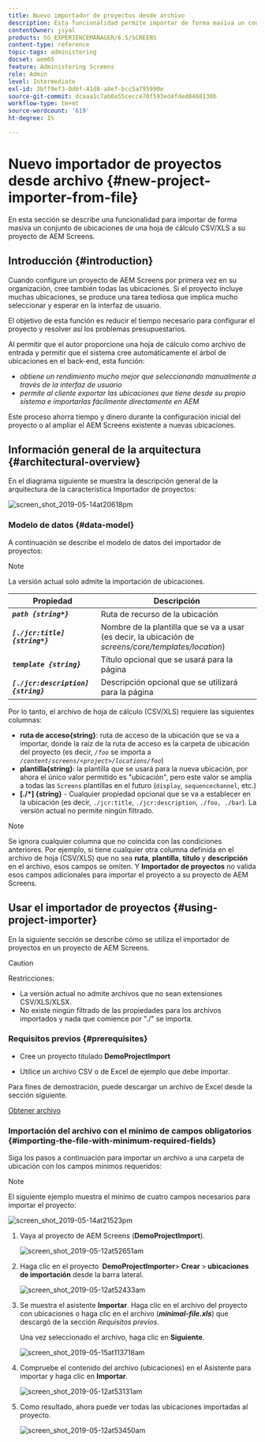 ```yaml
---
title: Nuevo importador de proyectos desde archivo
description: Esta funcionalidad permite importar de forma masiva un conjunto de ubicaciones de una hoja de cálculo CSV/XLS a un proyecto de AEM Screens.
contentOwner: jsyal
products: SG_EXPERIENCEMANAGER/6.5/SCREENS
content-type: reference
topic-tags: administering
docset: aem65
feature: Administering Screens
role: Admin
level: Intermediate
exl-id: 3bff9ef3-0d6f-41d8-a8ef-bcc5a795990e
source-git-commit: dcaaa1c7ab0a55cecce70f593ed4fded8468130b
workflow-type: tm+mt
source-wordcount: '619'
ht-degree: 1%

---
```


# Nuevo importador de proyectos desde archivo {#new-project-importer-from-file}

En esta sección se describe una funcionalidad para importar de forma masiva un conjunto de ubicaciones de una hoja de cálculo CSV/XLS a su proyecto de AEM Screens.

## Introducción {#introduction}

Cuando configure un proyecto de AEM Screens por primera vez en su organización, cree también todas las ubicaciones. Si el proyecto incluye muchas ubicaciones, se produce una tarea tediosa que implica mucho seleccionar y esperar en la interfaz de usuario.

El objetivo de esta función es reducir el tiempo necesario para configurar el proyecto y resolver así los problemas presupuestarios.

Al permitir que el autor proporcione una hoja de cálculo como archivo de entrada y permitir que el sistema cree automáticamente el árbol de ubicaciones en el back-end, esta función:

* *obtiene un rendimiento mucho mejor que seleccionando manualmente a través de la interfaz de usuario*
* *permite al cliente exportar las ubicaciones que tiene desde su propio sistema e importarlas fácilmente directamente en AEM*

Este proceso ahorra tiempo y dinero durante la configuración inicial del proyecto o al ampliar el AEM Screens existente a nuevas ubicaciones.

## Información general de la arquitectura {#architectural-overview}

En el diagrama siguiente se muestra la descripción general de la arquitectura de la característica Importador de proyectos:

![screen_shot_2019-05-14at20618pm](assets/screen_shot_2019-05-14at20618pm.png)

### Modelo de datos {#data-model}

A continuación se describe el modelo de datos del importador de proyectos:

>[!NOTE]
>
>La versión actual solo admite la importación de ubicaciones.

| **Propiedad** | **Descripción** |
|---|---|
| ***`path {string*}`*** | Ruta de recurso de la ubicación |
| ***`[./jcr:title] {string*}`*** | Nombre de la plantilla que se va a usar (es decir, la ubicación de *screens/core/templates/location*) |
| ***`template {string}`*** | Título opcional que se usará para la página |
| ***`[./jcr:description] {string}`*** | Descripción opcional que se utilizará para la página |

Por lo tanto, el archivo de hoja de cálculo (CSV/XLS) requiere las siguientes columnas:

* **ruta de acceso{string}**: ruta de acceso de la ubicación que se va a importar, donde la raíz de la ruta de acceso es la carpeta de ubicación del proyecto (es decir, *`/foo`* se importa a *`/content/screens/<project>/locations/foo`*)
* **plantilla{string}**: la plantilla que se usará para la nueva ubicación, por ahora el único valor permitido es &quot;ubicación&quot;, pero este valor se amplía a todas las `Screens` plantillas en el futuro (`display`, `sequencechannel`, etc.)
* **[./*] {string}** - Cualquier propiedad opcional que se va a establecer en la ubicación (es decir, `./jcr:title`, `./jcr:description`, `./foo, ./bar`). La versión actual no permite ningún filtrado.

>[!NOTE]
>
>Se ignora cualquier columna que no coincida con las condiciones anteriores. Por ejemplo, si tiene cualquier otra columna definida en el archivo de hoja (CSV/XLS) que no sea **ruta**, **plantilla**, **título** y **descripción** en el archivo, esos campos se omiten. Y **Importador de proyectos** no valida esos campos adicionales para importar el proyecto a su proyecto de AEM Screens.

## Usar el importador de proyectos {#using-project-importer}

En la siguiente sección se describe cómo se utiliza el importador de proyectos en un proyecto de AEM Screens.

>[!CAUTION]
>
>Restricciones:
>
>* La versión actual no admite archivos que no sean extensiones CSV/XLS/XLSX.
>* No existe ningún filtrado de las propiedades para los archivos importados y nada que comience por &quot;./&quot; se importa.
>

### Requisitos previos {#prerequisites}

* Cree un proyecto titulado **DemoProjectImport**

* Utilice un archivo CSV o de Excel de ejemplo que debe importar.

Para fines de demostración, puede descargar un archivo de Excel desde la sección siguiente.

[Obtener archivo](assets/minimal-file.xls)

### Importación del archivo con el mínimo de campos obligatorios {#importing-the-file-with-minimum-required-fields}

Siga los pasos a continuación para importar un archivo a una carpeta de ubicación con los campos mínimos requeridos:

>[!NOTE]
>
>El siguiente ejemplo muestra el mínimo de cuatro campos necesarios para importar el proyecto:

![screen_shot_2019-05-14at21523pm](assets/screen_shot_2019-05-14at21523pm.png)

1. Vaya al proyecto de AEM Screens (**DemoProjectImport**).

   ![screen_shot_2019-05-12at52651am](assets/screen_shot_2019-05-12at52651am.png)

1. Haga clic en el proyecto **&#x200B; DemoProjectImporter &#x200B;**>**&#x200B; Crear &#x200B;**>**&#x200B; ubicaciones de importación** desde la barra lateral.

   ![screen_shot_2019-05-12at52433am](assets/screen_shot_2019-05-12at52433am.png)

1. Se muestra el asistente **Importar**. Haga clic en el archivo del proyecto con ubicaciones o haga clic en el archivo (***minimal-file.xls***) que descargó de la sección *Requisitos previos*.

   Una vez seleccionado el archivo, haga clic en **Siguiente**.

   ![screen_shot_2019-05-15at113718am](assets/screen_shot_2019-05-15at113718am.png)

1. Compruebe el contenido del archivo (ubicaciones) en el Asistente para importar y haga clic en **Importar**.

   ![screen_shot_2019-05-12at53131am](assets/screen_shot_2019-05-12at53131am.png)

1. Como resultado, ahora puede ver todas las ubicaciones importadas al proyecto.

   ![screen_shot_2019-05-12at53450am](assets/screen_shot_2019-05-12at53450am.png)
